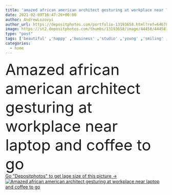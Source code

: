 ```yaml
---
title: 'amazed african american architect gesturing at workplace near laptop and coffee to go'
date: 2021-02-09T16:47:26+00:00
author: AndrewLozovyi
author_url: https://depositphotos.com/portfolio-13193658.html?ref=64678756
image: https://st2.depositphotos.com/thumbs/13193658/image/44458/444581018/api_thumb_450.jpg?forcejpeg=true
type: "post"
tags: ['beautiful' ,'happy' ,'business' ,'studio' ,'young' ,'smiling' ,'cheerful' ,'drink' ,'emotion' ,'concept' ,'home' ,'beverage' ,'woman' ,'work' ,'internet' ,'desk' ,'joyful' ,'indoors' ,'remote' ,'profession' ,'online' ,'attractive' ,'eyeglasses' ,'casual' ,'amazed' ,'astonished' ,'architect' ,'positive' ,'excited' ,'workplace' ,'takeaway' ,'Gesturing' ,'businesswoman' ,'freelance' ,'freelancer' ,'copy space' ,'one person' ,'home office' ,'black woman' ,'african american' ,'Interior Designer' ,'paper cup' ,'coffee to go' ]
categories: 
  - home
---
```

<div aling="center">
            <font size="60"> Amazed african american architect gesturing at workplace near laptop and coffee to go</font>   
</div>
<div>
    <a href='https://st2.depositphotos.com/thumbs/13193658/image/44458/444581018/api_thumb_450.jpg?forcejpeg=true?ref=64678756' target=_blank > Go "Depositphotos" to get lage size of this picture ->
        <img href='https://st2.depositphotos.com/thumbs/13193658/image/44458/444581018/api_thumb_450.jpg?forcejpeg=true?ref=64678756' src='https://st2.depositphotos.com/13193658/44458/i/950/depositphotos_444581018-stock-photo-amazed-african-american-architect-gesturing.jpg?forcejpeg=true' alt='Amazed african american architect gesturing at workplace near laptop and coffee to go' >
    </a>
</div>
